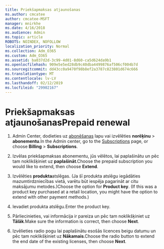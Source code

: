 ```yaml
---
title: Priekšapmaksas atjaunošanas
ms.author: cmcatee
author: cmcatee-MSFT
manager: mnirkhe
ms.date: 4/16/2018
ms.audience: Admin
ms.topic: article
ROBOTS: NOINDEX, NOFOLLOW
localization_priority: Normal
ms.collection: Adm_O365
ms.custom: Adm_O365
ms.assetid: ba037d2d-3c99-4d01-8d60-ca5d624da9b1
ms.openlocfilehash: 909e5e5ed28db9c40dba4499876af506cf004b7d
ms.sourcegitcommit: dd43cc0a9470f98b8ef2a3787c823801d674c666
ms.translationtype: MT
ms.contentlocale: lv-LV
ms.lasthandoff: 02/12/2019
ms.locfileid: "29902167"
---
```

# <a name="prepaid-renewal"></a><span data-ttu-id="44c87-102">Priekšapmaksas atjaunošanas</span><span class="sxs-lookup"><span data-stu-id="44c87-102">Prepaid renewal</span></span>

1. <span data-ttu-id="44c87-103">Admin Center, dodieties uz [abonēšanas](https://go.microsoft.com/fwlink/p/?linkid=842054) lapu vai izvēlēties **norēķinu** \> **abonementu**.</span><span class="sxs-lookup"><span data-stu-id="44c87-103">In the Admin center, go to the [Subscriptions](https://go.microsoft.com/fwlink/p/?linkid=842054) page, or choose **Billing** \> **Subscriptions**.</span></span>
    
2. <span data-ttu-id="44c87-104">Izvēlas priekšapmaksas abonementu, jūs vēlētos, lai paplašinātu un pēc tam noklikšķiniet uz **paplašināt**.</span><span class="sxs-lookup"><span data-stu-id="44c87-104">Choose the prepaid subscription you would like to extend, then choose **Extend**.</span></span>
    
3. <span data-ttu-id="44c87-p101">Izvēlēties **produkta**atslēgas. (Ja šī produkta atslēgu iegādāties mazumtirdzniecības vietā, varētu būt iespēja pagarināt ar citu maksājumu metodes.)</span><span class="sxs-lookup"><span data-stu-id="44c87-p101">Choose the option for **Product key**. (If this was a product key purchased at a retail location, you might have the option to extend with other payment methods.)</span></span>
    
4. <span data-ttu-id="44c87-107">Ievadiet produkta atslēgu.</span><span class="sxs-lookup"><span data-stu-id="44c87-107">Enter the product key.</span></span>
    
5. <span data-ttu-id="44c87-108">Pārliecinieties, vai informācija ir pareiza un pēc tam noklikšķiniet uz **Tālāk**.</span><span class="sxs-lookup"><span data-stu-id="44c87-108">Make sure the information is correct, then choose **Next**.</span></span>
    
6. <span data-ttu-id="44c87-109">Izvēlieties radio pogu lai paplašinātu esošās licences beigu datumu un pēc tam noklikšķiniet uz **Nākamais**.</span><span class="sxs-lookup"><span data-stu-id="44c87-109">Choose the radio button to extend the end date of the existing licenses, then choose **Next**.</span></span>
    


